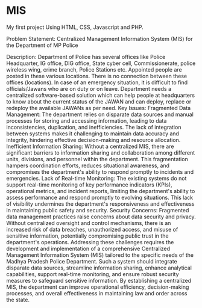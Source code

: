 # MIS
My first project Using HTML, CSS, Javascript and PHP.


Problem Statement: Centralized Management Information System (MIS) for the Department of MP Police

Description: Department of Police has several offices like Police Headquarter, IG office, DIG office, State cyber cell, Commissionerate, police wireless wing, crime branch, Police Stations etc. Appointed people are posted in these various locations. There is no connection between these offices (locations). In case of an emergency situation, it is difficult to find officials/Jawans who are on duty or on leave. Department needs a centralized software-based solution which can help people at headquarters to know about the current status of the JAWAN and can deploy, replace or redeploy the available JAWANs as per need. Key Issues: Fragmented Data Management: The department relies on disparate data sources and manual processes for storing and accessing information, leading to data inconsistencies, duplication, and inefficiencies. The lack of integration between systems makes it challenging to maintain data accuracy and integrity, hindering effective decision-making and resource allocation. Inefficient Information Sharing: Without a centralized MIS, there are significant barriers to information sharing and collaboration among different units, divisions, and personnel within the department. This fragmentation hampers coordination efforts, reduces situational awareness, and compromises the department's ability to respond promptly to incidents and emergencies. Lack of Real-time Monitoring: The existing systems do not support real-time monitoring of key performance indicators (KPIs), operational metrics, and incident reports, limiting the department's ability to assess performance and respond promptly to evolving situations. This lack of visibility undermines the department's responsiveness and effectiveness in maintaining public safety and security. Security Concerns: Fragmented data management practices raise concerns about data security and privacy. Without centralized oversight and control mechanisms, there is an increased risk of data breaches, unauthorized access, and misuse of sensitive information, potentially compromising public trust in the department's operations. Addressing these challenges requires the development and implementation of a comprehensive Centralized Management Information System (MIS) tailored to the specific needs of the Madhya Pradesh Police Department. Such a system should integrate disparate data sources, streamline information sharing, enhance analytical capabilities, support real-time monitoring, and ensure robust security measures to safeguard sensitive information. By establishing a centralized MIS, the department can improve operational efficiency, decision-making processes, and overall effectiveness in maintaining law and order across the state.
